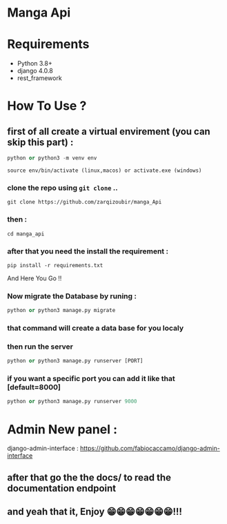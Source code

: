 # Manga Api

<!-- <h2>Under Active developement</h2> -->

# Requirements

* Python 3.8+
* django 4.0.8
* rest_framework


# How To Use ?

## first of all create a virtual envirement (you can skip this part) : 

```python
python or python3 -m venv env
```

```shell
source env/bin/activate (linux,macos) or activate.exe (windows)
```


### clone the repo using `git clone` ..

```shell
git clone https://github.com/zarqizoubir/manga_Api
```

### then :

```shell
cd manga_api
```

### after that you need the install the requirement :

```shell
pip install -r requirements.txt
```

And Here You Go !!

### Now migrate the Database by runing :

```python
python or python3 manage.py migrate
```
### that command will create a data base for you localy

### then run the server 

```python
python or python3 manage.py runserver [PORT]
```

### if you want a specific port you can add it like that [default=8000]

```python
python or python3 manage.py runserver 9000
```

# Admin New panel :
django-admin-interface :
https://github.com/fabiocaccamo/django-admin-interface


## after that go the the docs/ to read the documentation endpoint 


## and yeah that it, Enjoy 😁😁😁😁😁😁😁!!! 
